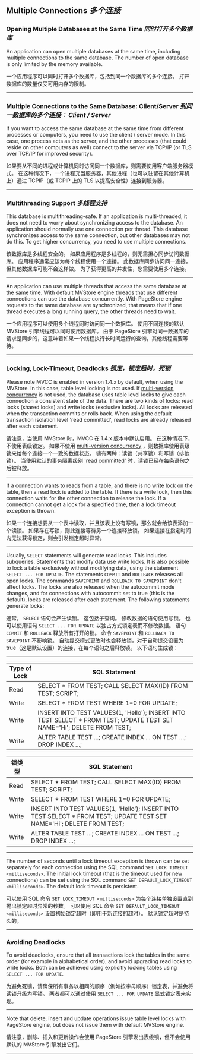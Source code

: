 ## Multiple Connections *多个连接*

### Opening Multiple Databases at the Same Time *同时打开多个数据库*

An application can open multiple databases at the same time, including multiple connections to the same database.
The number of open database is only limited by the memory available.


一个应用程序可以同时打开多个数据库，包括到同一个数据库的多个连接。
打开数据库的数量仅受可用内存的限制。

---

### Multiple Connections to the Same Database: Client/Server *到同一数据库的多个连接： Client / Server*

If you want to access the same database at the same time from different processes or computers, you need to use the client / server mode.
In this case, one process acts as the server, and the other processes (that could reside on other computers as well) connect to the server via TCP/IP (or TLS over TCP/IP for improved security).


如果要从不同的进程或计算机同时访问同一个数据库，则需要使用客户端服务器模式。
在这种情况下，一个进程充当服务器，其他进程（也可以驻留在其他计算机上）通过 TCPIP（或 TCPIP 上的 TLS 以提高安全性）连接到服务器。

---

### Multithreading Support *多线程支持*

This database is multithreading-safe.
If an application is multi-threaded, it does not need to worry about synchronizing access to the database.
An application should normally use one connection per thread.
This database synchronizes access to the same connection, but other databases may not do this.
To get higher concurrency, you need to use multiple connections.


该数据库是多线程安全的。
如果应用程序是多线程的，则无需担心同步访问数据库。
应用程序通常应该为每个线程使用一个连接。
此数据库同步访问同一连接，但其他数据库可能不会这样做。
为了获得更高的并发性，您需要使用多个连接。

---

An application can use multiple threads that access the same database at the same time.
With default MVStore engine threads that use different connections can use the database concurrently.
With PageStore engine requests to the same database are synchronized, that means that if one thread executes a long running query, the other threads need to wait.


一个应用程序可以使用多个线程同时访问同一个数据库。
使用不同连接的默认 MVStore 引擎线程可以同时使用数据库。
由于 PageStore 引擎对同一数据库的请求是同步的，这意味着如果一个线程执行长时间运行的查询，其他线程需要等待。

---

### Locking, Lock-Timeout, Deadlocks *锁定，锁定超时，死锁*

Please note MVCC is enabled in version 1.4.x by default, when using the MVStore.
In this case, table level locking is not used.
If [multi-version concurrency]() is not used, the database uses table level locks to give each connection a consistent state of the data.
There are two kinds of locks: read locks (shared locks) and write locks (exclusive locks).
All locks are released when the transaction commits or rolls back.
When using the default transaction isolation level 'read committed', read locks are already released after each statement.


请注意，当使用 MVStore 时，MVCC 在 1.4.x 版本中默认启用。
在这种情况下，不使用表级锁定。
如果不使用 [multi-version concurrency]() ，则数据库使用表级锁来给每个连接一个一致的数据状态。
锁有两种：读锁（共享锁）和写锁（排他锁）。
当使用默认的事务隔离级别 'read committed' 时，读锁已经在每条语句之后被释放。

---

If a connection wants to reads from a table, and there is no write lock on the table, then a read lock is added to the table.
If there is a write lock, then this connection waits for the other connection to release the lock.
If a connection cannot get a lock for a specified time, then a lock timeout exception is thrown.


如果一个连接想要从一个表中读取，并且该表上没有写锁，那么就会给该表添加一个读锁。
如果存在写锁，则此连接等待另一个连接释放锁。
如果连接在指定时间内无法获得锁定，则会引发锁定超时异常。

---

Usually, `SELECT` statements will generate read locks.
This includes subqueries.
Statements that modify data use write locks.
It is also possible to lock a table exclusively without modifying data, using the statement `SELECT ... FOR UPDATE`.
The statements `COMMIT` and `ROLLBACK` releases all open locks.
The commands `SAVEPOINT` and `ROLLBACK TO SAVEPOINT` don't affect locks.
The locks are also released when the autocommit mode changes, and for connections with autocommit set to true (this is the default), locks are released after each statement.
The following statements generate locks:


通常， `SELECT` 语句会产生读锁。
这包括子查询。
修改数据的语句使用写锁。
也可以使用语句 `SELECT ... FOR UPDATE` 以独占方式锁定表而不修改数据。
语句 `COMMIT` 和 `ROLLBACK` 释放所有打开的锁。
命令 `SAVEPOINT` 和 `ROLLBACK TO SAVEPOINT` 不影响锁。
自动提交模式更改时也会释放锁，对于自动提交设置为 true（这是默认设置）的连接，在每个语句之后释放锁。
以下语句生成锁：

---

| Type of Lock | SQL Statement |
| ---- | ---- |
| Read | SELECT * FROM TEST; CALL SELECT MAX(ID) FROM TEST; SCRIPT; |
| Write | SELECT * FROM TEST WHERE 1=0 FOR UPDATE; |
| Write | INSERT INTO TEST VALUES(1, 'Hello'); INSERT INTO TEST SELECT * FROM TEST; UPDATE TEST SET NAME='Hi'; DELETE FROM TEST; |
| Write | ALTER TABLE TEST ...; CREATE INDEX ... ON TEST ...; DROP INDEX ...; |


| 锁类型 | SQL Statement |
| ---- | ---- |
| Read | SELECT * FROM TEST; CALL SELECT MAX(ID) FROM TEST; SCRIPT; |
| Write | SELECT * FROM TEST WHERE 1=0 FOR UPDATE; |
| Write | INSERT INTO TEST VALUES(1, 'Hello'); INSERT INTO TEST SELECT * FROM TEST; UPDATE TEST SET NAME='Hi'; DELETE FROM TEST; |
| Write | ALTER TABLE TEST ...; CREATE INDEX ... ON TEST ...; DROP INDEX ...; |

---

The number of seconds until a lock timeout exception is thrown can be set separately for each connection using the SQL command `SET LOCK_TIMEOUT <milliseconds>`.
The initial lock timeout (that is the timeout used for new connections) can be set using the SQL command `SET DEFAULT_LOCK_TIMEOUT <milliseconds>`.
The default lock timeout is persistent.


可以使用 SQL 命令 `SET LOCK_TIMEOUT <milliseconds>` 为每个连接单独设置直到抛出锁定超时异常的秒数。
可以使用 SQL 命令 `SET DEFAULT_LOCK_TIMEOUT <milliseconds>` 设置初始锁定超时（即用于新连接的超时）。
默认锁定超时是持久的。

---

### Avoiding Deadlocks

To avoid deadlocks, ensure that all transactions lock the tables in the same order (for example in alphabetical order), and avoid upgrading read locks to write locks.
Both can be achieved using explicitly locking tables using `SELECT ... FOR UPDATE`.


为避免死锁，请确保所有事务以相同的顺序（例如按字母顺序）锁定表，并避免将读锁升级为写锁。
两者都可以通过使用 `SELECT ... FOR UPDATE` 显式锁定表来实现。

---

Note that delete, insert and update operations issue table level locks with PageStore engine, but does not issue them with default MVStore engine. 


请注意，删除、插入和更新操作会使用 PageStore 引擎发出表级锁，但不会使用默认的 MVStore 引擎发出它们。

---
